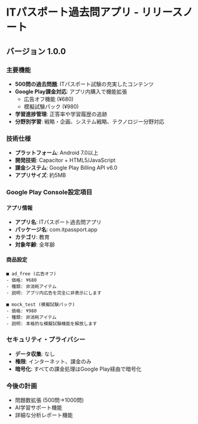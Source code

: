 # ITパスポート過去問アプリ - リリースノート

## バージョン 1.0.0

### 主要機能
- **500問の過去問題**: ITパスポート試験の充実したコンテンツ
- **Google Play課金対応**: アプリ内購入で機能拡張
  - 広告オフ機能 (¥680)
  - 模擬試験パック (¥980)
- **学習進捗管理**: 正答率や学習履歴の追跡
- **分野別学習**: 戦略・企画、システム戦略、テクノロジー分野対応

### 技術仕様
- **プラットフォーム**: Android 7.0以上
- **開発技術**: Capacitor + HTML5/JavaScript
- **課金システム**: Google Play Billing API v6.0
- **アプリサイズ**: 約5MB

### Google Play Console設定項目

#### アプリ情報
- **アプリ名**: ITパスポート過去問アプリ
- **パッケージ名**: com.itpassport.app
- **カテゴリ**: 教育
- **対象年齢**: 全年齢

#### 商品設定
```
■ ad_free (広告オフ)
- 価格: ¥680
- 種類: 非消耗アイテム
- 説明: アプリ内広告を完全に非表示にします

■ mock_test (模擬試験パック)
- 価格: ¥980  
- 種類: 非消耗アイテム
- 説明: 本格的な模擬試験機能を解放します
```

### セキュリティ・プライバシー
- **データ収集**: なし
- **権限**: インターネット、課金のみ
- **暗号化**: すべての課金処理はGoogle Play経由で暗号化

### 今後の計画
- 問題数拡張 (500問→1000問)
- AI学習サポート機能
- 詳細な分析レポート機能